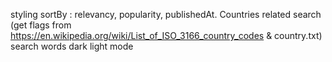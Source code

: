 styling
sortBy : relevancy, popularity, publishedAt.
Countries related search (get flags from https://en.wikipedia.org/wiki/List_of_ISO_3166_country_codes & country.txt)
search words
dark light mode